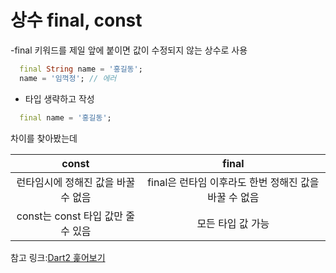 # 상수 final, const

-final 키워드를 제일 앞에 붙이면 값이 수정되지 않는 상수로 사용

```Dart
  final String name = '홍길동';
  name = '임꺽정'; // 에러
```

- 타입 생략하고 작성

```Dart
  final name = '홍길동';
```

차이를 찾아봤는데

|const|final|
| :-: | :-: |
|런타임시에 정해진 값을 바꿀 수 없음|final은 런타임 이후라도 한번 정해진 값을 바꿀 수 없음|
|const는 const 타입 값만 줄 수 있음|모든 타입 값 가능|

참고 링크:[Dart2 훑어보기](https://brunch.co.kr/@genkino/118)
